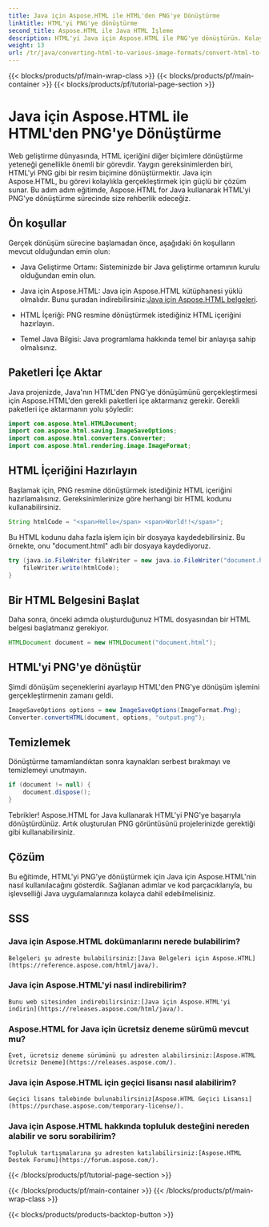 ```yaml
---
title: Java için Aspose.HTML ile HTML'den PNG'ye Dönüştürme
linktitle: HTML'yi PNG'ye dönüştürme
second_title: Aspose.HTML ile Java HTML İşleme
description: HTML'yi Java için Aspose.HTML ile PNG'ye dönüştürün. Kolay HTML-PNG dönüşümü için adım adım kılavuzumuzu izleyin. Bugün başlayın!
weight: 13
url: /tr/java/converting-html-to-various-image-formats/convert-html-to-png/
---
```


{{< blocks/products/pf/main-wrap-class >}}
{{< blocks/products/pf/main-container >}}
{{< blocks/products/pf/tutorial-page-section >}}

# Java için Aspose.HTML ile HTML'den PNG'ye Dönüştürme


Web geliştirme dünyasında, HTML içeriğini diğer biçimlere dönüştürme yeteneği genellikle önemli bir görevdir. Yaygın gereksinimlerden biri, HTML'yi PNG gibi bir resim biçimine dönüştürmektir. Java için Aspose.HTML, bu görevi kolaylıkla gerçekleştirmek için güçlü bir çözüm sunar. Bu adım adım eğitimde, Aspose.HTML for Java kullanarak HTML'yi PNG'ye dönüştürme sürecinde size rehberlik edeceğiz.

## Ön koşullar

Gerçek dönüşüm sürecine başlamadan önce, aşağıdaki ön koşulların mevcut olduğundan emin olun:

- Java Geliştirme Ortamı: Sisteminizde bir Java geliştirme ortamının kurulu olduğundan emin olun.

-  Java için Aspose.HTML: Java için Aspose.HTML kütüphanesi yüklü olmalıdır. Bunu şuradan indirebilirsiniz:[Java için Aspose.HTML belgeleri](https://reference.aspose.com/html/java/).

- HTML İçeriği: PNG resmine dönüştürmek istediğiniz HTML içeriğini hazırlayın.

- Temel Java Bilgisi: Java programlama hakkında temel bir anlayışa sahip olmalısınız.

## Paketleri İçe Aktar

Java projenizde, Java'nın HTML'den PNG'ye dönüşümünü gerçekleştirmesi için Aspose.HTML'den gerekli paketleri içe aktarmanız gerekir. Gerekli paketleri içe aktarmanın yolu şöyledir:

```java
import com.aspose.html.HTMLDocument;
import com.aspose.html.saving.ImageSaveOptions;
import com.aspose.html.converters.Converter;
import com.aspose.html.rendering.image.ImageFormat;
```

## HTML İçeriğini Hazırlayın

Başlamak için, PNG resmine dönüştürmek istediğiniz HTML içeriğini hazırlamalısınız. Gereksinimlerinize göre herhangi bir HTML kodunu kullanabilirsiniz.

```java
String htmlCode = "<span>Hello</span> <span>World!!</span>";
```

Bu HTML kodunu daha fazla işlem için bir dosyaya kaydedebilirsiniz. Bu örnekte, onu "document.html" adlı bir dosyaya kaydediyoruz.

```java
try (java.io.FileWriter fileWriter = new java.io.FileWriter("document.html")) {
    fileWriter.write(htmlCode);
}
```

## Bir HTML Belgesini Başlat

Daha sonra, önceki adımda oluşturduğunuz HTML dosyasından bir HTML belgesi başlatmanız gerekiyor.

```java
HTMLDocument document = new HTMLDocument("document.html");
```

## HTML'yi PNG'ye dönüştür

Şimdi dönüşüm seçeneklerini ayarlayıp HTML'den PNG'ye dönüşüm işlemini gerçekleştirmenin zamanı geldi.

```java
ImageSaveOptions options = new ImageSaveOptions(ImageFormat.Png);
Converter.convertHTML(document, options, "output.png");
```

## Temizlemek

Dönüştürme tamamlandıktan sonra kaynakları serbest bırakmayı ve temizlemeyi unutmayın.

```java
if (document != null) {
    document.dispose();
}
```

Tebrikler! Aspose.HTML for Java kullanarak HTML'yi PNG'ye başarıyla dönüştürdünüz. Artık oluşturulan PNG görüntüsünü projelerinizde gerektiği gibi kullanabilirsiniz.

## Çözüm

Bu eğitimde, HTML'yi PNG'ye dönüştürmek için Java için Aspose.HTML'nin nasıl kullanılacağını gösterdik. Sağlanan adımlar ve kod parçacıklarıyla, bu işlevselliği Java uygulamalarınıza kolayca dahil edebilmelisiniz.

## SSS

### Java için Aspose.HTML dokümanlarını nerede bulabilirim?
    Belgeleri şu adreste bulabilirsiniz:[Java Belgeleri için Aspose.HTML](https://reference.aspose.com/html/java/).

### Java için Aspose.HTML'yi nasıl indirebilirim?
    Bunu web sitesinden indirebilirsiniz:[Java için Aspose.HTML'yi indirin](https://releases.aspose.com/html/java/).

### Aspose.HTML for Java için ücretsiz deneme sürümü mevcut mu?
    Evet, ücretsiz deneme sürümünü şu adresten alabilirsiniz:[Aspose.HTML Ücretsiz Deneme](https://releases.aspose.com/).

### Java için Aspose.HTML için geçici lisansı nasıl alabilirim?
    Geçici lisans talebinde bulunabilirsiniz[Aspose.HTML Geçici Lisansı](https://purchase.aspose.com/temporary-license/).

### Java için Aspose.HTML hakkında topluluk desteğini nereden alabilir ve soru sorabilirim?
    Topluluk tartışmalarına şu adresten katılabilirsiniz:[Aspose.HTML Destek Forumu](https://forum.aspose.com/).
{{< /blocks/products/pf/tutorial-page-section >}}

{{< /blocks/products/pf/main-container >}}
{{< /blocks/products/pf/main-wrap-class >}}

{{< blocks/products/products-backtop-button >}}
